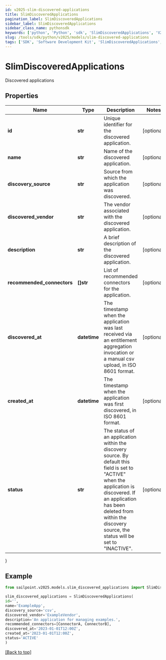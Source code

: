 ```yaml
---
id: v2025-slim-discovered-applications
title: SlimDiscoveredApplications
pagination_label: SlimDiscoveredApplications
sidebar_label: SlimDiscoveredApplications
sidebar_class_name: pythonsdk
keywords: ['python', 'Python', 'sdk', 'SlimDiscoveredApplications', 'V2025SlimDiscoveredApplications'] 
slug: /tools/sdk/python/v2025/models/slim-discovered-applications
tags: ['SDK', 'Software Development Kit', 'SlimDiscoveredApplications', 'V2025SlimDiscoveredApplications']
---
```


# SlimDiscoveredApplications

Discovered applications

## Properties

Name | Type | Description | Notes
------------ | ------------- | ------------- | -------------
**id** | **str** | Unique identifier for the discovered application. | [optional] 
**name** | **str** | Name of the discovered application. | [optional] 
**discovery_source** | **str** | Source from which the application was discovered. | [optional] 
**discovered_vendor** | **str** | The vendor associated with the discovered application. | [optional] 
**description** | **str** | A brief description of the discovered application. | [optional] 
**recommended_connectors** | **[]str** | List of recommended connectors for the application. | [optional] 
**discovered_at** | **datetime** | The timestamp when the application was last received via an entitlement aggregation invocation  or a manual csv upload, in ISO 8601 format. | [optional] 
**created_at** | **datetime** | The timestamp when the application was first discovered, in ISO 8601 format. | [optional] 
**status** | **str** | The status of an application within the discovery source.  By default this field is set to \"ACTIVE\" when the application is discovered.  If an application has been deleted from within the discovery source, the status will be set to \"INACTIVE\". | [optional] 
}

## Example

```python
from sailpoint.v2025.models.slim_discovered_applications import SlimDiscoveredApplications

slim_discovered_applications = SlimDiscoveredApplications(
id='',
name='ExampleApp',
discovery_source='csv',
discovered_vendor='ExampleVendor',
description='An application for managing examples.',
recommended_connectors=[ConnectorA, ConnectorB],
discovered_at='2023-01-01T12:00Z',
created_at='2023-01-01T12:00Z',
status='ACTIVE'
)

```
[[Back to top]](#) 

